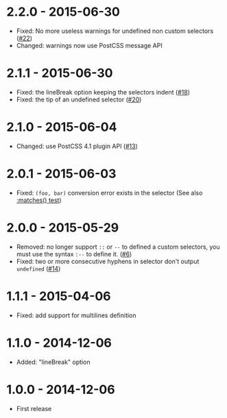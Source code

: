 # 2.2.0 - 2015-06-30

* Fixed: No more useless warnings for undefined non custom selectors
([#22](https://github.com/postcss/postcss-custom-selectors/issues/22))
* Changed: warnings now use PostCSS message API

# 2.1.1 - 2015-06-30

* Fixed: the lineBreak option keeping the selectors indent
([#18](https://github.com/postcss/postcss-custom-selectors/issues/18))
* Fixed: the tip of an undefined selector
([#20](https://github.com/postcss/postcss-custom-selectors/issues/20))

# 2.1.0 - 2015-06-04

* Changed: use PostCSS 4.1 plugin API
([#13](https://github.com/postcss/postcss-custom-selectors/issues/13))

# 2.0.1 - 2015-06-03

* Fixed: `(foo, bar)` conversion error exists in the selector
(See also [:matches() test](test/fixtures/matches/input.css))

# 2.0.0 - 2015-05-29

* Removed: no longer support `::` or `--` to defined a custom selectors,
you must use the syntax `:--` to define it.
([#6](https://github.com/postcss/postcss-custom-selectors/issues/6))
* Fixed: two or more consecutive hyphens in selector don't output `undefined`
([#14](https://github.com/postcss/postcss-custom-selectors/issues/14))


# 1.1.1 - 2015-04-06

* Fixed: add support for multilines definition

# 1.1.0 - 2014-12-06

* Added: "lineBreak" option

# 1.0.0 - 2014-12-06

* First release
